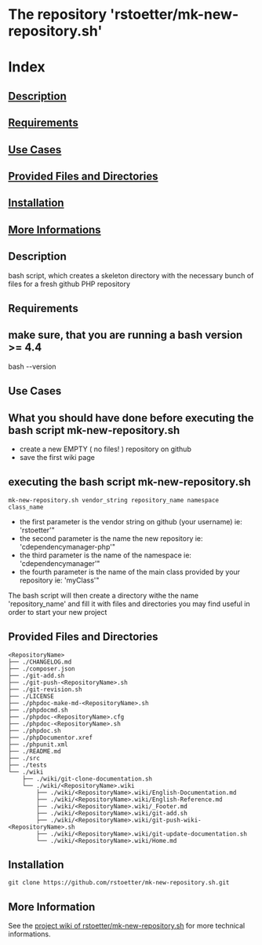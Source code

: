 
# The repository 'rstoetter/mk-new-repository.sh'

# Index

## [Description](#index_description)
## [Requirements](#index_requirements)
## [Use Cases](#index_use_cases)
## [Provided Files and Directories](#index_files)
## [Installation](#index_installation)
## [More Informations](#index_informations)

<a name="index_description"></a><h2>Description</h2>

bash script, which creates a skeleton directory with the necessary bunch of files for a fresh github PHP repository

<a name="index_requirements"></a><h2>Requirements</h2>

## make sure, that you are running a bash version >= 4.4 

   bash --version


<a name="index_use_cases"></a><h2>Use Cases</h2>

## What you should have done before executing the bash script mk-new-repository.sh

- create a new EMPTY ( no files! ) repository on github 
- save the first wiki page 

## executing the bash script mk-new-repository.sh

    mk-new-repository.sh vendor_string repository_name namespace class_name

- the first parameter is the vendor string on github (your username) ie: 'rstoetter'"
- the second parameter is the name the new repository ie: 'cdependencymanager-php'"
- the third parameter is the name of the namespace ie: 'cdependencymanager'"
- the fourth parameter is the name of the main class provided by your repository ie: 'myClass'"

The bash script will then create a directory withe the name 'repository_name' and fill it with files and directories you may find useful in order to start your new project

<a name="index_files"></a><h2>Provided Files and Directories</h2>

    <RepositoryName>
    ├── ./CHANGELOG.md
    ├── ./composer.json
    ├── ./git-add.sh
    ├── ./git-push-<RepositoryName>.sh
    ├── ./git-revision.sh
    ├── ./LICENSE
    ├── ./phpdoc-make-md-<RepositoryName>.sh
    ├── ./phpdocmd.sh
    ├── ./phpdoc-<RepositoryName>.cfg
    ├── ./phpdoc-<RepositoryName>.sh
    ├── ./phpdoc.sh
    ├── ./phpDocumentor.xref
    ├── ./phpunit.xml
    ├── ./README.md
    ├── ./src
    ├── ./tests
    └── ./wiki
        ├── ./wiki/git-clone-documentation.sh
        └── ./wiki/<RepositoryName>.wiki
            ├── ./wiki/<RepositoryName>.wiki/English-Documentation.md
            ├── ./wiki/<RepositoryName>.wiki/English-Reference.md
            ├── ./wiki/<RepositoryName>.wiki/_Footer.md
            ├── ./wiki/<RepositoryName>.wiki/git-add.sh
            ├── ./wiki/<RepositoryName>.wiki/git-push-wiki-<RepositoryName>.sh
            ├── ./wiki/<RepositoryName>.wiki/git-update-documentation.sh
            └── ./wiki/<RepositoryName>.wiki/Home.md

<a name="index_installation"></a><h2>Installation</h2>

    git clone https://github.com/rstoetter/mk-new-repository.sh.git


<a name="index_informations"></a><h2>More Information</h2>

See the [project wiki of rstoetter/mk-new-repository.sh](https://github.com/rstoetter/mk-new-repository.sh/wiki) for more technical informations.

